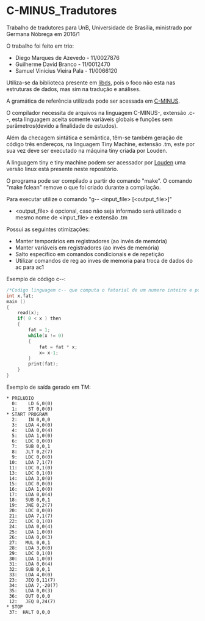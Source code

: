 # C-MINUS_Tradutores

Trabalho de tradutores para UnB, Universidade de Brasília, ministrado por Germana Nóbrega em 2016/1

O trabalho foi feito em trio:
* Diego Marques de Azevedo - 11/0027876
* Guilherme David Branco - 11/0012470
* Samuel Vinicius Vieira Pala - 11/0066120

Utiliza-se da biblioteca presente em [libds](https://github.com/zhemao/libds), pois o foco não esta nas estruturas de dados, mas sim na tradução e análises.

A gramática de referência utilizada pode ser acessada em [C-MINUS](http://www.sierranevada.edu/snow/ExamplesX/C-Syntax.pdf).

O compilador necessita de arquivos na linguagem C-MINUS-, extensão .c--, esta linguagem aceita somente variáveis globais e funções sem parâmetros(devido a finalidade de estudos).

Além da checagem sintática e semântica, têm-se também geração de código três endereços, na linguagem Tiny Machine, extensão .tm, este por sua vez deve ser executado na máquina tiny criada por Louden.

A linguagem tiny e tiny machine podem ser acessador por [Louden](http://www.cs.sjsu.edu/~louden/cmptext/) uma versão linux está presente neste repositório.

O programa pode ser compilado a partir do comando "make". O comando "make fclean" remove o que foi criado durante a compilação.

Para executar utilize o comando "g-- \<input_file\> \[\<output_file\>\]"

* \<output_file\> é opcional, caso não seja informado será utilizado o mesmo nome de \<input_file\> e extensão .tm

Possui as seguintes otimizações:
* Manter temporários em registradores (ao invés de memória)
* Manter variáveis em registradores (ao invés de memória)
* Salto específico em comandos condicionais e de repetição
* Utilizar comandos de reg ao inves de memoria para troca de dados do ac para ac1

Exemplo de código c--:
```c
/*Codigo linguagem c-- que computa o fatorial de um numero inteiro e positivo*/
int x,fat;
main ()
{
	read(x);
	if( 0 < x ) then
	{
		fat = 1;
		while(x != 0)
		{
			fat = fat * x;
			x= x-1;
		}
		print(fat);
	}
}
```

Exemplo de saída gerado em TM:
```
* PRELUDIO
  0:    LD 6,0(0)
  1:    ST 0,0(0)
* START PROGRAM
  2:    IN 0,0,0
  3:   LDA 4,0(0)
  4:   LDA 0,0(4)
  5:   LDA 1,0(0)
  6:   LDC 0,0(0)
  7:   SUB 0,0,1
  8:   JLT 0,2(7)
  9:   LDC 0,0(0)
 10:   LDA 7,1(7)
 11:   LDC 0,1(0)
 13:   LDC 0,1(0)
 14:   LDA 3,0(0)
 15:   LDC 0,0(0)
 16:   LDA 1,0(0)
 17:   LDA 0,0(4)
 18:   SUB 0,0,1
 19:   JNE 0,2(7)
 20:   LDC 0,0(0)
 21:   LDA 7,1(7)
 22:   LDC 0,1(0)
 24:   LDA 0,0(4)
 25:   LDA 1,0(0)
 26:   LDA 0,0(3)
 27:   MUL 0,0,1
 28:   LDA 3,0(0)
 29:   LDC 0,1(0)
 30:   LDA 1,0(0)
 31:   LDA 0,0(4)
 32:   SUB 0,0,1
 33:   LDA 4,0(0)
 23:   JEQ 0,11(7)
 34:   LDA 7,-20(7)
 35:   LDA 0,0(3)
 36:   OUT 0,0,0
 12:   JEQ 0,24(7)
* STOP
 37:  HALT 0,0,0
```
